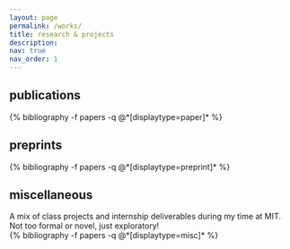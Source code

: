```yaml
---
layout: page
permalink: /works/
title: research & projects
description: 
nav: true
nav_order: 1
---
```

<!-- _bibliography/papers -->

<h2> publications </h2>
<div class="publications">
{% bibliography -f papers -q @*[displaytype=paper]* %}
</div>

<!-- _bibliography/preprints -->
<h2> preprints </h2>
<div class="publications">
{% bibliography -f papers -q @*[displaytype=preprint]* %}
</div>

<h2> miscellaneous </h2>
A mix of class projects and internship deliverables during my time at MIT. Not too formal or novel, just exploratory!
<div class="publications">
{% bibliography -f papers -q @*[displaytype=misc]* %}
</div>